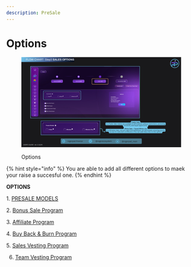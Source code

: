 ```yaml
---
description: PreSale
---
```


# Options

<figure><img src="../../../.gitbook/assets/Step 3 - Sales Options (1).png" alt=""><figcaption><p>Options</p></figcaption></figure>

{% hint style="info" %}
You are able to add all different options to maek your raise a succesful one.
{% endhint %}

**OPTIONS**

1\.    [  PRESALE MODELS](https://docs.rogerpad.finance/devleopers-corner/presale-models)

2\.   [  Bonus Sale Program](https://docs.rogerpad.finance/devleopers-corner/sales-options/bonus-sales-program)

3\.     [Affiliate Program](https://docs.rogerpad.finance/devleopers-corner/sales-options/affiliate-program)

4\.    [ Buy Back & Burn Program](https://docs.rogerpad.finance/devleopers-corner/sales-options/buy-back-and-burn-program)

5\.     [Sales Vesting Program](https://docs.rogerpad.finance/devleopers-corner/sales-options/sales-vesting-program)&#x20;

6. &#x20; [Team Vesting Program](https://docs.rogerpad.finance/devleopers-corner/sales-options/team-vesting)



